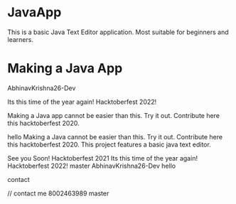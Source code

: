 # JavaApp
This is a basic Java Text Editor application. Most suitable for beginners and learners.
# Making a Java App
 AbhinavKrishna26-Dev

Its this time of the year again! Hacktoberfest 2022!

Making a Java app cannot be easier than this. Try it out. Contribute here this hacktoberfest 2020.

hello
Making a Java cannot be easier than this. Try it out. Contribute here this hacktoberfest 2020.
This project features a basic java text editor.

See you Soon!
Hacktoberfest 2021
Its this time of the year again!
Hacktoberfest 2022!
 master
 AbhinavKrishna26-Dev
 hello
 
contact

// contact me 8002463989
 master
